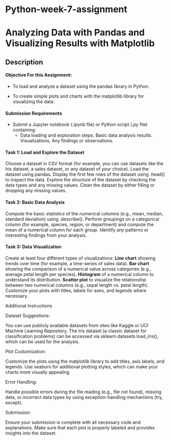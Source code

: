 # Python-week-7-assignment

# **Analyzing Data with Pandas and Visualizing Results with Matplotlib**

## **Description**

#### **Objective For this Assignment:**

* To load and analyze a dataset using the pandas library in Python.

* To create simple plots and charts with the matplotlib library for visualizing the data.


#### **Submission Requirements**
* Submit a Jupyter notebook (.ipynb file) or Python script (.py file) containing:
    * Data loading and exploration steps.
Basic data analysis results.
Visualizations.
Any findings or observations.


#### **Task 1: Load and Explore the Dataset**
Choose a dataset in CSV format (for example, you can use datasets like the Iris dataset, a sales dataset, or any dataset of your choice).
Load the dataset using pandas.
Display the first few rows of the dataset using .head() to inspect the data.
Explore the structure of the dataset by checking the data types and any missing values.
Clean the dataset by either filling or dropping any missing values.


#### **Task 2: Basic Data Analysis**
Compute the basic statistics of the numerical columns (e.g., mean, median, standard deviation) using .describe().
Perform groupings on a categorical column (for example, species, region, or department) and compute the mean of a numerical column for each group.
Identify any patterns or interesting findings from your analysis.


#### **Task 3: Data Visualization**
Create at least four different types of visualizations:
**Line chart** showing trends over time (for example, a time-series of sales data).
**Bar chart** showing the comparison of a numerical value across categories (e.g., average petal length per species).
**Histogram** of a numerical column to understand its distribution.
**Scatter plot** to visualize the relationship between two numerical columns (e.g., sepal length vs. petal length).
Customize your plots with titles, labels for axes, and legends where necessary.


Additional Instructions

Dataset Suggestions:

You can use publicly available datasets from sites like Kaggle or UCI Machine Learning Repository.
The Iris dataset (a classic dataset for classification problems) can be accessed via sklearn.datasets.load_iris(), which can be used for the analysis.

Plot Customization:

Customize the plots using the matplotlib library to add titles, axis labels, and legends.
Use seaborn for additional plotting styles, which can make your charts more visually appealing.

Error Handling:

Handle possible errors during the file reading (e.g., file not found), missing data, or incorrect data types by using exception-handling mechanisms (try, except).

Submission:

Ensure your submission is complete with all necessary code and explanations. Make sure that each plot is properly labeled and provides insights into the dataset.
